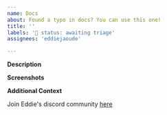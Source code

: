 ```yaml
---
name: Docs
about: Found a typo in docs? You can use this one!
title: ''
labels: '🚦 status: awaiting triage'
assignees: 'eddiejaoude'

---
```


**Description**

<!-- A brief description of the question or issue, also include what you tried and what didn't work: -->

**Screenshots**

<!-- Please add a screenshot if applicable -->

**Additional Context**  <!-- Optional -->  

<!-- Add any other context about the problem here. -->

Join Eddie's discord community [here](https://discord.com/invite/jZQs6Wu)
